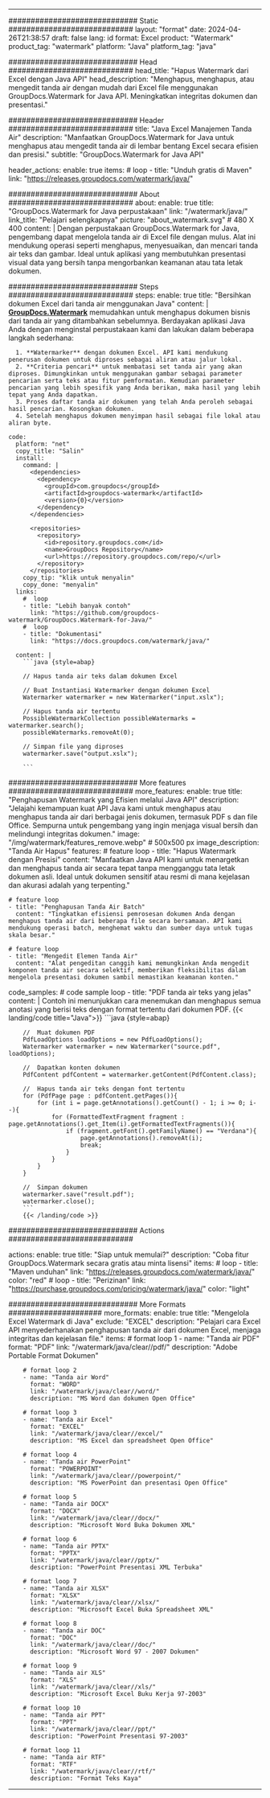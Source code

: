 
---
############################# Static ############################
layout: "format"
date:  2024-04-26T21:38:57
draft: false
lang: id
format: Excel
product: "Watermark"
product_tag: "watermark"
platform: "Java"
platform_tag: "java"

############################# Head ############################
head_title: "Hapus Watermark dari Excel dengan Java API"
head_description: "Menghapus, menghapus, atau mengedit tanda air dengan mudah dari Excel file menggunakan GroupDocs.Watermark for Java API. Meningkatkan integritas dokumen dan presentasi."

############################# Header ############################
title: "Java Excel Manajemen Tanda Air" 
description: "Manfaatkan GroupDocs.Watermark for Java untuk menghapus atau mengedit tanda air di lembar bentang Excel secara efisien dan presisi."
subtitle: "GroupDocs.Watermark for Java API" 

header_actions:
  enable: true
  items:
    #  loop
    - title: "Unduh gratis di Maven"
      link: "https://releases.groupdocs.com/watermark/java/"
      
############################# About ############################
about:
    enable: true
    title: "GroupDocs.Watermark for Java perpustakaan"
    link: "/watermark/java/"
    link_title: "Pelajari selengkapnya"
    picture: "about_watermark.svg" # 480 X 400
    content: |
       Dengan perpustakaan GroupDocs.Watermark for Java, pengembang dapat mengelola tanda air di Excel file dengan mulus. Alat ini mendukung operasi seperti menghapus, menyesuaikan, dan mencari tanda air teks dan gambar. Ideal untuk aplikasi yang membutuhkan presentasi visual data yang bersih tanpa mengorbankan keamanan atau tata letak dokumen.

############################# Steps ############################
steps:
    enable: true
    title: "Bersihkan dokumen Excel dari tanda air menggunakan Java"
    content: |
      **[GroupDocs.Watermark](https://products.groupdocs.com/watermark/java/)** memudahkan untuk menghapus dokumen bisnis dari tanda air yang ditambahkan sebelumnya. Berdayakan aplikasi Java Anda dengan menginstal perpustakaan kami dan lakukan dalam beberapa langkah sederhana:
      
      1. **Watermarker** dengan dokumen Excel. API kami mendukung penerusan dokumen untuk diproses sebagai aliran atau jalur lokal.
      2. **Criteria pencari** untuk membatasi set tanda air yang akan diproses. Dimungkinkan untuk menggunakan gambar sebagai parameter pencarian serta teks atau fitur pemformatan. Kemudian parameter pencarian yang lebih spesifik yang Anda berikan, maka hasil yang lebih tepat yang Anda dapatkan.
      3. Proses daftar tanda air dokumen yang telah Anda peroleh sebagai hasil pencarian. Kosongkan dokumen.
      4. Setelah menghapus dokumen menyimpan hasil sebagai file lokal atau aliran byte.
   
    code:
      platform: "net"
      copy_title: "Salin"
      install:
        command: |
          <dependencies>
            <dependency>
              <groupId>com.groupdocs</groupId>
              <artifactId>groupdocs-watermark</artifactId>
              <version>{0}</version>
            </dependency>
          </dependencies>

          <repositories>
            <repository>
              <id>repository.groupdocs.com</id>
              <name>GroupDocs Repository</name>
              <url>https://repository.groupdocs.com/repo/</url>
            </repository>
          </repositories>
        copy_tip: "klik untuk menyalin"
        copy_done: "menyalin"
      links:
        #  loop
        - title: "Lebih banyak contoh"
          link: "https://github.com/groupdocs-watermark/GroupDocs.Watermark-for-Java/"
        #  loop
        - title: "Dokumentasi"
          link: "https://docs.groupdocs.com/watermark/java/"
          
      content: |
        ```java {style=abap}

        // Hapus tanda air teks dalam dokumen Excel

        // Buat Instantiasi Watermarker dengan dokumen Excel
        Watermarker watermarker = new Watermarker("input.xslx");
        
        // Hapus tanda air tertentu
        PossibleWatermarkCollection possibleWatermarks = watermarker.search();
        possibleWatermarks.removeAt(0);

        // Simpan file yang diproses
        watermarker.save("output.xslx");
        
        ```    
        
############################# More features ############################
more_features:
  enable: true
  title: "Penghapusan Watermark yang Efisien melalui Java API"
  description: "Jelajahi kemampuan kuat API Java kami untuk menghapus atau menghapus tanda air dari berbagai jenis dokumen, termasuk PDF s dan file Office. Sempurna untuk pengembang yang ingin menjaga visual bersih dan melindungi integritas dokumen."
  image: "/img/watermark/features_remove.webp" # 500x500 px
  image_description: "Tanda Air Hapus"
  features:
    # feature loop
    - title: "Hapus Watermark dengan Presisi"
      content: "Manfaatkan Java API kami untuk menargetkan dan menghapus tanda air secara tepat tanpa mengganggu tata letak dokumen asli. Ideal untuk dokumen sensitif atau resmi di mana kejelasan dan akurasi adalah yang terpenting."

    # feature loop
    - title: "Penghapusan Tanda Air Batch"
      content: "Tingkatkan efisiensi pemrosesan dokumen Anda dengan menghapus tanda air dari beberapa file secara bersamaan. API kami mendukung operasi batch, menghemat waktu dan sumber daya untuk tugas skala besar."

    # feature loop
    - title: "Mengedit Elemen Tanda Air"
      content: "Alat pengeditan canggih kami memungkinkan Anda mengedit komponen tanda air secara selektif, memberikan fleksibilitas dalam mengelola presentasi dokumen sambil memastikan keamanan konten."
      
  code_samples:
    # code sample loop
    - title: "PDF tanda air teks yang jelas"
      content: |
        Contoh ini menunjukkan cara menemukan dan menghapus semua anotasi yang berisi teks dengan format tertentu dari dokumen PDF.
        {{< landing/code title="Java">}}
        ```java {style=abap}
        
        //  Muat dokumen PDF
        PdfLoadOptions loadOptions = new PdfLoadOptions();
        Watermarker watermarker = new Watermarker("source.pdf", loadOptions);

        //  Dapatkan konten dokumen
        PdfContent pdfContent = watermarker.getContent(PdfContent.class);

        //  Hapus tanda air teks dengan font tertentu
        for (PdfPage page : pdfContent.getPages()){
            for (int i = page.getAnnotations().getCount() - 1; i >= 0; i--){
                for (FormattedTextFragment fragment : page.getAnnotations().get_Item(i).getFormattedTextFragments()){
                    if (fragment.getFont().getFamilyName() == "Verdana"){
                        page.getAnnotations().removeAt(i);
                        break;
                    }
                }
            }
        }

        //  Simpan dokumen
        watermarker.save("result.pdf");
        watermarker.close();
        ```
        {{< /landing/code >}}


############################# Actions ############################

actions:
  enable: true
  title: "Siap untuk memulai?"
  description: "Coba fitur GroupDocs.Watermark secara gratis atau minta lisensi"
  items:
    #  loop
    - title: "Maven unduhan"
      link: "https://releases.groupdocs.com/watermark/java/"
      color: "red"
        #  loop
    - title: "Perizinan"
      link: "https://purchase.groupdocs.com/pricing/watermark/java/"
      color: "light"


############################# More Formats #####################
more_formats:
    enable: true
    title: "Mengelola Excel Watermark di Java"
    exclude: "EXCEL"
    description: "Pelajari cara Excel API menyederhanakan penghapusan tanda air dari dokumen Excel, menjaga integritas dan kejelasan file."
    items: 
        # format loop 1
        - name: "Tanda air PDF"
          format: "PDF"
          link: "/watermark/java/clear//pdf/"
          description: "Adobe Portable Format Dokumen"

        # format loop 2
        - name: "Tanda air Word"
          format: "WORD"
          link: "/watermark/java/clear//word/"
          description: "MS Word dan dokumen Open Office"
          
        # format loop 3
        - name: "Tanda air Excel"
          format: "EXCEL"
          link: "/watermark/java/clear//excel/"
          description: "MS Excel dan spreadsheet Open Office"

        # format loop 4
        - name: "Tanda air PowerPoint"
          format: "POWERPOINT"
          link: "/watermark/java/clear//powerpoint/"
          description: "MS PowerPoint dan presentasi Open Office"

        # format loop 5
        - name: "Tanda air DOCX"
          format: "DOCX"
          link: "/watermark/java/clear//docx/"
          description: "Microsoft Word Buka Dokumen XML"
          
        # format loop 6
        - name: "Tanda air PPTX"
          format: "PPTX"
          link: "/watermark/java/clear//pptx/"
          description: "PowerPoint Presentasi XML Terbuka"
          
        # format loop 7
        - name: "Tanda air XLSX"
          format: "XLSX"
          link: "/watermark/java/clear//xlsx/"
          description: "Microsoft Excel Buka Spreadsheet XML"

        # format loop 8
        - name: "Tanda air DOC"
          format: "DOC"
          link: "/watermark/java/clear//doc/"
          description: "Microsoft Word 97 - 2007 Dokumen"

        # format loop 9
        - name: "Tanda air XLS"
          format: "XLS"
          link: "/watermark/java/clear//xls/"
          description: "Microsoft Excel Buku Kerja 97-2003"

        # format loop 10
        - name: "Tanda air PPT"
          format: "PPT"
          link: "/watermark/java/clear//ppt/"
          description: "PowerPoint Presentasi 97-2003"

        # format loop 11
        - name: "Tanda air RTF"
          format: "RTF"
          link: "/watermark/java/clear//rtf/"
          description: "Format Teks Kaya"

---